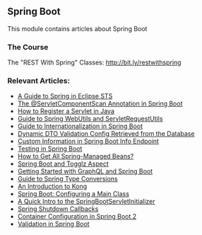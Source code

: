 ## Spring Boot

This module contains articles about Spring Boot

### The Course
The "REST With Spring" Classes: http://bit.ly/restwithspring

### Relevant Articles:

- [A Guide to Spring in Eclipse STS](https://www.baeldung.com/eclipse-sts-spring)
- [The @ServletComponentScan Annotation in Spring Boot](https://www.baeldung.com/spring-servletcomponentscan)
- [How to Register a Servlet in Java](https://www.baeldung.com/register-servlet)
- [Guide to Spring WebUtils and ServletRequestUtils](https://www.baeldung.com/spring-webutils-servletrequestutils)
- [Guide to Internationalization in Spring Boot](https://www.baeldung.com/spring-boot-internationalization)
- [Dynamic DTO Validation Config Retrieved from the Database](https://www.baeldung.com/spring-dynamic-dto-validation)
- [Custom Information in Spring Boot Info Endpoint](https://www.baeldung.com/spring-boot-info-actuator-custom)
- [Testing in Spring Boot](https://www.baeldung.com/spring-boot-testing)
- [How to Get All Spring-Managed Beans?](https://www.baeldung.com/spring-show-all-beans)
- [Spring Boot and Togglz Aspect](https://www.baeldung.com/spring-togglz)
- [Getting Started with GraphQL and Spring Boot](https://www.baeldung.com/spring-graphql)
- [Guide to Spring Type Conversions](https://www.baeldung.com/spring-type-conversions)
- [An Introduction to Kong](https://www.baeldung.com/kong)
- [Spring Boot: Configuring a Main Class](https://www.baeldung.com/spring-boot-main-class)
- [A Quick Intro to the SpringBootServletInitializer](https://www.baeldung.com/spring-boot-servlet-initializer)
- [Spring Shutdown Callbacks](https://www.baeldung.com/spring-shutdown-callbacks)
- [Container Configuration in Spring Boot 2](https://www.baeldung.com/embeddedservletcontainercustomizer-configurableembeddedservletcontainer-spring-boot)
- [Validation in Spring Boot](https://www.baeldung.com/spring-boot-bean-validation)
